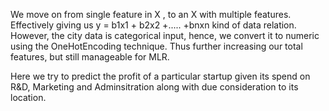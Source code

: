 We move on from single feature in X , to an X with multiple features.
Effectively giving us y = b1x1 + b2x2 +..... +bnxn  kind of data relation.
However, the city data is categorical input, hence, we convert it to numeric using the OneHotEncoding technique.
Thus further increasing our total features, but still manageable for MLR.

Here we try to predict the profit of a particular startup given its spend on R&D, Marketing and Adminsitration along with due consideration to its location.
